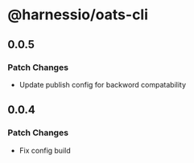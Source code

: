 # @harnessio/oats-cli

## 0.0.5

### Patch Changes

- Update publish config for backword compatability

## 0.0.4

### Patch Changes

- Fix config build
